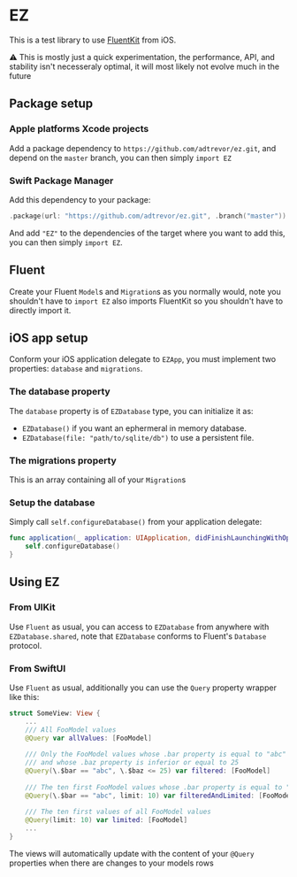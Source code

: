 # EZ

This is a test library to use [FluentKit](https://github.com/vapor/fluent-kit) from iOS.

⚠️ This is mostly just a quick experimentation, the performance, API, and stability isn't necesseraly optimal, it will most likely not evolve much in the future

## Package setup
### Apple platforms Xcode projects
Add a package dependency to `https://github.com/adtrevor/ez.git`, and depend on the `master` branch, you can then simply `import EZ`

### Swift Package Manager
Add this dependency to your package:
```swift
.package(url: "https://github.com/adtrevor/ez.git", .branch("master"))
```

And add `"EZ"` to the dependencies of the target where you want to add this, you can then simply `import EZ`.


## Fluent
Create your Fluent `Model`s and `Migration`s as you normally would, note you shouldn't have to `import EZ` also imports FluentKit so you shouldn't have to directly import it.

## iOS app setup
Conform your iOS application delegate to `EZApp`, you must implement two properties: `database` and `migrations`.

### The database property
The `database` property is of `EZDatabase` type, you can initialize it as:
- `EZDatabase()` if you want an ephermeral in memory database.
- `EZDatabase(file: "path/to/sqlite/db")` to use a persistent file.

### The migrations property
This is an array containing all of your `Migration`s 

### Setup the database
Simply call `self.configureDatabase()` from your application delegate:
```swift
func application(_ application: UIApplication, didFinishLaunchingWithOptions launchOptions: [UIApplication.LaunchOptionsKey: Any]?) -> Bool {
    self.configureDatabase()
}
```

## Using EZ
### From UIKit
Use `Fluent` as usual, you can access to `EZDatabase` from anywhere with `EZDatabase.shared`, note that `EZDatabase` conforms to Fluent's `Database` protocol.

### From SwiftUI
Use `Fluent` as usual, additionally you can use the `Query` property wrapper like this:
```swift
struct SomeView: View {
    ...
    /// All FooModel values
    @Query var allValues: [FooModel]
    
    /// Only the FooModel values whose .bar property is equal to "abc"
    /// and whose .baz property is inferior or equal to 25
    @Query(\.$bar == "abc", \.$baz <= 25) var filtered: [FooModel]
    
    /// The ten first FooModel values whose .bar property is equal to "abc"
    @Query(\.$bar == "abc", limit: 10) var filteredAndLimited: [FooModel]
    
    /// The ten first values of all FooModel values
    @Query(limit: 10) var limited: [FooModel]
    ...
}
```

The views will automatically update with the content of your `@Query` properties when there are changes to your models rows
